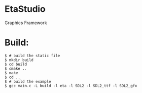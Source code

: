 # EtaStudio
Graphics Framework

# Build:
```
$ # build the static file 
$ mkdir build
$ cd build
$ cmake ..
$ make 
$ cd ..
$ # build the example
$ gcc main.c -L build -l eta -l SDL2 -l SDL2_ttf -l SDL2_gfx 
```